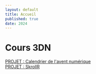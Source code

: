 ```yaml
---
layout: default
title: Accueil
published: true
date: 2024
---
```


# Cours 3DN

[PROJET : Calendrier de l'avent numérique]({{site.baseurl}}/projet_avent/)<br>
[PROJET : SkrollR]({{site.baseurl}}/scene_culte/)<br>
